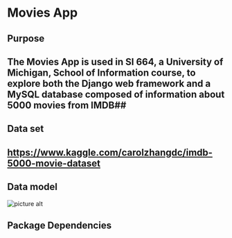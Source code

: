 # Movies App #
## Purpose ##
## The Movies App is used in SI 664, a University of Michigan, School of Information course, to explore both the Django web framework and a MySQL database composed of information about 5000 movies from IMDB##
## Data set ##
## https://www.kaggle.com/carolzhangdc/imdb-5000-movie-dataset ##
## Data model ##
![picture alt](http://www.brightlightpictures.com/assets/images/portfolio/thethaw_header.jpg "Title is optional")
## Package Dependencies ##